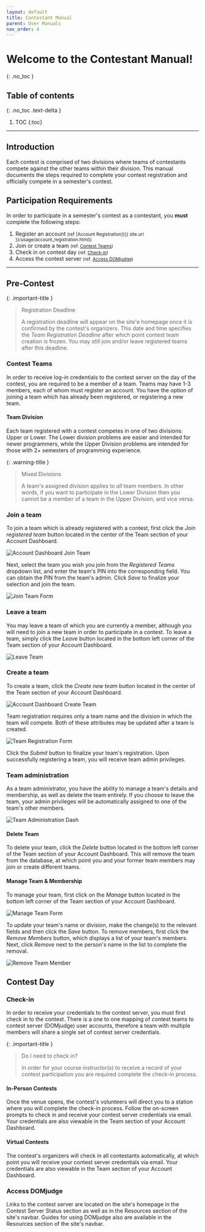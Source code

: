 ```yaml
---
layout: default
title: Contestant Manual
parent: User Manuals
nav_order: 4
---
```


# Welcome to the Contestant Manual!
{: .no_toc }

## Table of contents
{: .no_toc .text-delta }

1. TOC
{:toc}

---

## Introduction

Each contest is comprised of two divisions where teams of contestants compete against the other teams within their division. This manual documents the steps required to complete your contest registration and officially compete in a semester's contest.

## Participation Requirements

In order to participate in a semester's contest as a contestant, you **must** complete the following steps:

1. Register an account <small>(ref [Account Registration]({{ site.url  }}/usage/account_registration.html))</small>
2. Join or create a team <small>(ref. [Contest Teams](/usage/contestants.html#contest-teams))</small>
3. Check in on contest day <small>(ref. [Check-in](/usage/contestants.html#check-in))</small>
4. Access the contest server <small>(ref. [Access DOMjudge](/usage/contestants.html#access-domjudge))</small>

---

## Pre-Contest

{: .important-title }
> Registration Deadline
>
> A registration deadline will appear on the site'e homepage once it is confirmed by the contest's organizers. This date and time specifies the *Team Registration Deadline* after which point contest team creation is frozen. You may still join and/or leave registered teams after this deadline.

### Contest Teams

In order to receive log-in credentials to the contest server on the day of the contest, you are required to be a member of a team. Teams may have 1-3 members, each of whom must register an account. You have the option of joining a team which has already been registered, or registering a new team.

#### Team Division

Each team registered with a contest competes in one of two divisions: Upper or Lower. The Lower division problems are easier and intended for newer programmers, while the Upper Division problems are intended for those with 2+ semesters of programming experience.

{: .warning-title }
> Mixed Divisions
>
> A team's assigned division applies to *all* team members. In other words, if you want to participate in the Lower Division then you cannot be a member of a team in the Upper Division, and vice versa.

### Join a team

To join a team which is already registered with a contest, first click the *Join registered team* button located in the center of the Team section of your Account Dashboard.

![Account Dashboard Join Team](/assets/images/contestants/join_team_dash.png?raw=true)

Next, select the team you wish you join from the *Registered Teams* dropdown list, and enter the team's PIN into the corresponding field. You can obtain the PIN from the team's admin. Click *Save* to finalize your selection and join the team.

![Join Team Form](/assets/images/contestants/join_team_form.png?raw=true)

### Leave a team

You may leave a team of which you are currently a member, although you will need to join a new team in order to participate in a contest. To leave a team, simply click the *Leave* button located in the bottom left corner of the Team section of your Account Dashboard.

![Leave Team](/assets/images/contestants/leave_team.png?raw=true)

### Create a team

To create a team, click the *Create new team* button located in the center of the Team section of your Account Dashboard.

![Account Dashboard Create Team](/assets/images/contestants/create_team_dash.png?raw=true)

Team registration requires only a team name and the division in which the team will compete. Both of these attributes may be updated after a team is created.

![Team Registration Form](/assets/images/contestants/team_registration_form.png?raw=true)

Click the *Submit* button to finalize your team's registration. Upon successfully registering a team, you will receive team admin privileges. 

### Team administration

As a team administrator, you have the ability to manage a team's details and membership, as well as delete the team entirely. If you choose to leave the team, your admin privileges will be automatically assigned to one of the team's other members. 

![Team Administration Dash](/assets/images/contestants/team_admin_dash.png?raw=true)

#### Delete Team

To delete your team, click the *Delete* button located in the bottom left corner of the Team section of your Account Dashboard. This will remove the team from the database, at which point you and your former team members may join or create different teams.

#### Manage Team & Membership

To manage your team, first click on the *Manage* button located in the bottom left corner of the Team section of your Account Dashboard. 

![Manage Team Form](/assets/images/contestants/manage_team_form.png?raw=true)

To update your team's name or division, make the change(s) to the relevant fields and then click the *Save* button. To remove members, first click the *Remove Members* button, which displays a list of your team's members. Next, click *Remove* next to the person's name in the list to complete the removal.

![Remove Team Member](/assets/images/contestants/remove_team_member.png?raw=true)

## Contest Day

### Check-in

In order to receive your credentials to the contest server, you must first check in to the contest. There is a one to one mapping of contest teams to contest server (DOMjudge) user accounts, therefore a team with multiple members will share a single set of contest server credentials.

{: .important-title }
> Do I need to check in?
>
> In order for your course instructor(s) to receive a record of your contest participation you are required complete the check-in process.

#### In-Person Contests

Once the venue opens, the contest's volunteers will direct you to a station where you will complete the check-in process. Follow the on-screen prompts to check in and receive your contest server credentials via email. Your credentials are also viewable in the Team section of your Account Dashboard. 

#### Virtual Contests

The contest's organizers will check in all contestants automatically, at which point you will receive your contest server credentials via email. Your credentials are also viewable in the Team section of your Account Dashboard. 

### Access DOMjudge

Links to the contest server are located on the site's homepage in the Contest Server Status section as well as in the Resources section of the site's navbar. Guides for using DOMjudge also are available in the Resources section of the site's navbar.
